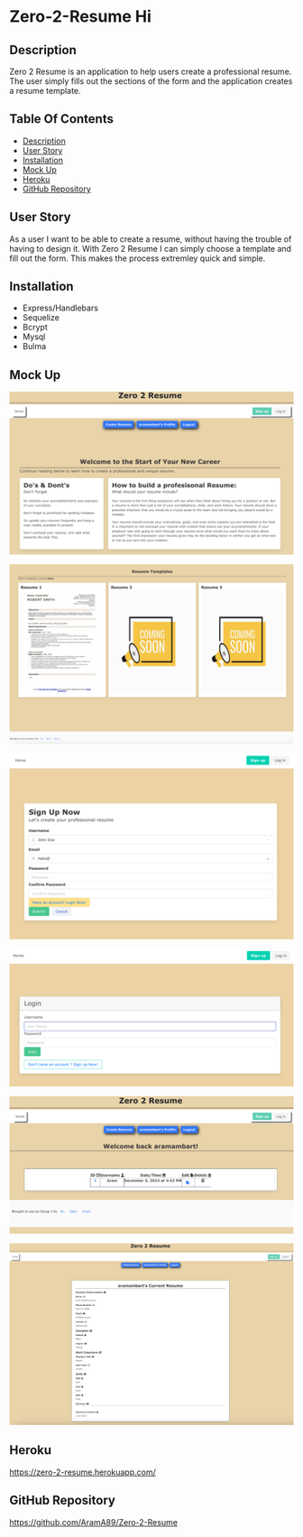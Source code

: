 # Zero-2-Resume Hi

## Description

Zero 2 Resume is an application to help users create a professional resume. The user simply fills out the sections of the form and the application creates a resume template.

## Table Of Contents

* [Description](#description)
* [User Story](#user-story)
* [Installation](#installation)
* [Mock Up](#mock-up)
* [Heroku](#heroku)
* [GitHub Repository](#github-repository)

## User Story

As a user I want to be able to create a resume, without having the trouble of having to design it. With Zero 2 Resume I can simply choose a template and fill out the form. This makes the process extremley quick and simple.

## Installation

* Express/Handlebars
* Sequelize
* Bcrypt
* Mysql
* Bulma

## Mock Up

![Alt text](Assets/images/homepage.jpg)

![Alt text](Assets/images/homepage2.jpg)

![Alt text](Assets/images/signup.jpg)

![Alt text](Assets/images/login.jpg)

![Alt text](Assets/images/dashboard.jpg)

![Alt text](Assets/images/resume.jpg)

## Heroku

https://zero-2-resume.herokuapp.com/

## GitHub Repository

https://github.com/AramA89/Zero-2-Resume